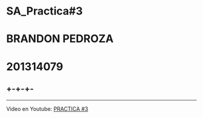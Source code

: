 # SA_Practica#3
# BRANDON PEDROZA

# 201314079
+-+-+-
-----
*****

Video en Youtube: [PRACTICA #3](https://youtu.be/1T6-8DZpSHs)



